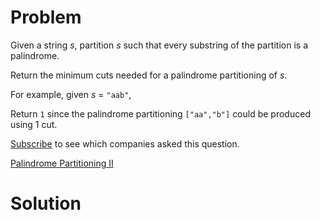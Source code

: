 
# Problem

Given a string _s_, partition _s_ such that every substring of the partition
is a palindrome.

Return the minimum cuts needed for a palindrome partitioning of _s_.

For example, given _s_ = `"aab"`,

Return `1` since the palindrome partitioning `["aa","b"]` could be produced
using 1 cut.

[Subscribe](/subscribe/) to see which companies asked this question.



[Palindrome Partitioning II](https://leetcode.com/problems/palindrome-partitioning-ii)

# Solution



